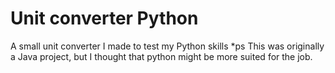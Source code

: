 # Unit converter Python
 A small unit converter I made to test my Python skills
*ps This was originally a Java project, but I thought that python might be more suited for the job.
